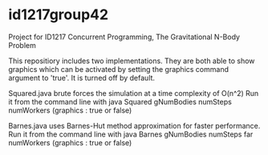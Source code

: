 # id1217group42
Project for ID1217 Concurrent Programming, The Gravitational N-Body Problem

This repositiory includes two implementations. They are both able to show graphics which can be activated by setting the graphics command argument to 'true'. It is turned off by default.

Squared.java brute forces the simulation at a time complexity of O(n^2)
Run it from the command line with
  java Squared gNumBodies numSteps numWorkers (graphics : true or false)

Barnes.java uses Barnes-Hut method approximation for faster performance.
Run it from the command line with
  java Barnes gNumBodies numSteps far numWorkers (graphics : true or false)